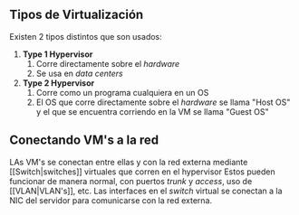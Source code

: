 

## Tipos de Virtualización

Existen 2 tipos distintos que son usados:
1. **Type 1 Hypervisor**
	1. Corre directamente sobre el *hardware*
	2. Se usa en *data centers*
2. **Type 2 Hypervisor**
	1. Corre como un programa cualquiera en un OS
	2. El OS que corre directamente sobre el *hardware* se llama "Host OS" y el que se encuentra corriendo en la VM se llama "Guest OS"


## Conectando VM's a la red

LAs VM's se conectan entre ellas y con la red externa mediante [[Switch|switches]] virtuales que corren en el hypervisor Estos pueden funcionar de manera normal, con puertos *trunk* y *access*, uso de [[VLAN|VLAN's]], etc.
Las interfaces en el *switch* virtual se conectan a la NIC del servidor para comunicarse con la red externa.